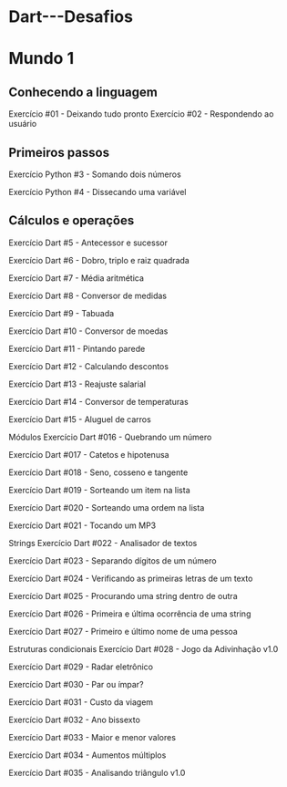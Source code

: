 # Dart---Desafios
# Mundo 1

## Conhecendo a linguagem

Exercício  #01 - Deixando tudo pronto
Exercício  #02 - Respondendo ao usuário

 ## Primeiros passos

Exercício Python #3 - Somando dois números

Exercício Python #4 - Dissecando uma variável

 ## Cálculos e operações

Exercício Dart #5 - Antecessor e sucessor

Exercício Dart #6 - Dobro, triplo e raiz quadrada

Exercício Dart #7 - Média aritmética

Exercício Dart #8 - Conversor de medidas

Exercício Dart #9 - Tabuada

Exercício Dart #10 - Conversor de moedas

Exercício Dart #11 - Pintando parede

Exercício Dart #12 - Calculando descontos

Exercício Dart #13 - Reajuste salarial

Exercício Dart #14 - Conversor de temperaturas

Exercício Dart #15 - Aluguel de carros

Módulos
Exercício Dart #016 - Quebrando um número

Exercício Dart #017 - Catetos e hipotenusa

Exercício Dart #018 - Seno, cosseno e tangente

Exercício Dart #019 - Sorteando um item na lista

Exercício Dart #020 - Sorteando uma ordem na lista

Exercício Dart #021 - Tocando um MP3

Strings
Exercício Dart #022 - Analisador de textos

Exercício Dart #023 - Separando dígitos de um número

Exercício Dart #024 - Verificando as primeiras letras de um texto

Exercício Dart #025 - Procurando uma string dentro de outra

Exercício Dart #026 - Primeira e última ocorrência de uma string

Exercício Dart #027 - Primeiro e último nome de uma pessoa

Estruturas condicionais
Exercício Dart #028 - Jogo da Adivinhação v1.0

Exercício Dart #029 - Radar eletrônico

Exercício Dart #030 - Par ou ímpar?

Exercício Dart #031 - Custo da viagem

Exercício Dart #032 - Ano bissexto

Exercício Dart #033 - Maior e menor valores

Exercício Dart #034 - Aumentos múltiplos

Exercício Dart #035 - Analisando triângulo v1.0